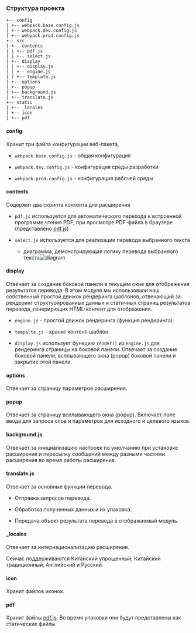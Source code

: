 ### Структура проекта
```
+-- config
| +-- webpack.base.config.js
| +-- webpack.dev.config.js
| +-- webpack.prod.config.js
+-- src
| +-- contents
| | +-- pdf.js
| | +-- select.js
| +-- display
| | +-- display.js
| | +-- engine.js
| | +-- template.js
| +-- options
| +-- popup
| +-- background.js
| +-- translate.js
+-- static
| +-- _locales
| +-- icon
| +-- pdf
```
#### config

Хранит три файла конфигурации веб-пакета,

+ `webpack.base.config.js` - общая конфигурация

+ `webpack.dev.config.js` - конфигурация среды разработки

+ `webpack.prod.config.js` - конфигурация рабочей среды

#### contents

Содержит два скрипта контента для расширения

+ `pdf.js` используется для автоматического перехода к встроенной программе чтения PDF, при просмотре PDF-файла в браузере (представлено [pdf.js](https://github.com/mozilla/pdf.js))

+ `select.js` используется для реализации перевода выбранного текста
  + диаграмма, демонстрирующая логику перевода выбранного текста![diagram](../../images/selecting_translate_diagram.jpg)

#### display

Отвечает за создание боковой панели в текущем окне для отображения результатов перевода.
В этом модуле мы использовали наш собственный простой движок рендеринга шаблонов, отвечающий за рендеринг структурированных данных и статичных страниц результатов перевода, генерирющих HTML-контент для отображения.

+ `engine.js` - простой движок рендеринга (функция рендеринга).
+ `tempalte.js` - хранит контент-шаблон.

+ `display.js` использует функцию `render()` из `engine.js` для рендеринга страницы на боковой панели. Отвечает за создание боковой панели, всплывающего окна (popup) боковой панели и закрытие этой панели.

#### options

Отвечает за страницу параметров расширения.

#### popup

Отвечает за страницу всплывающего окна (popup).
Включает поле ввода для запроса слов и параметров для исходного и целевого языков.

#### background.js

Отвечает за инициализацию настроек по умолчанию при установке расширения и пересылку сообщений между разными частями расширения во время работы расширения.

#### translate.js

Отвечает за основные функции перевода.

+ Отправка запросов перевода.

+ Обработка полученных данных и их упаковка.

+ Передача объект результата перевода в отображаемый модуль.

#### _locales

Отвечает за интернационализацию расширения.

Сейчас поддерживаются Китайский упрощенный, Китайский традиционный, Английский и Русский.

#### icon

Хранит файлов иконок.

#### pdf

Хранит файлы [pdf.js](https://github.com/mozilla/pdf.js). Во время упаковки они будут представлены как статические файлы.
